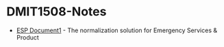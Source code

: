 # DMIT1508-Notes

- [ESP Document1](ESP-1.md) - The normalization solution for Emergency Services & Product

